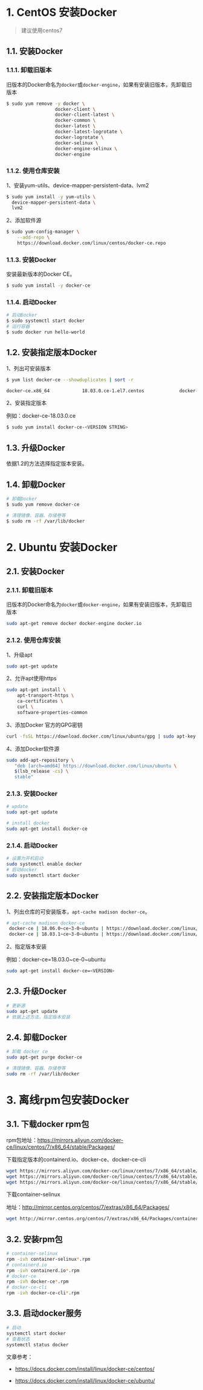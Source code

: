 # 1. CentOS 安装Docker

> 建议使用centos7

## 1.1. 安装Docker

### 1.1.1. 卸载旧版本

旧版本的Docker命名为`docker`或`docker-engine`，如果有安装旧版本，先卸载旧版本

```bash
$ sudo yum remove -y docker \
                  docker-client \
                  docker-client-latest \
                  docker-common \
                  docker-latest \
                  docker-latest-logrotate \
                  docker-logrotate \
                  docker-selinux \
                  docker-engine-selinux \
                  docker-engine
```

### 1.1.2. 使用仓库安装

1、安装yum-utils、device-mapper-persistent-data、lvm2

```bash
$ sudo yum install -y yum-utils \
  device-mapper-persistent-data \
  lvm2
```

2、添加软件源

```bash
$ sudo yum-config-manager \
    --add-repo \
    https://download.docker.com/linux/centos/docker-ce.repo
```

### 1.1.3. 安装Docker

安装最新版本的Docker CE。

```bash
$ sudo yum install -y docker-ce 
```

### 1.1.4. 启动Docker

```bash
# 启动Docker
$ sudo systemctl start docker
# 运行容器
$ sudo docker run hello-world
```

## 1.2. 安装指定版本Docker

1、列出可安装版本

```bash
$ yum list docker-ce --showduplicates | sort -r

docker-ce.x86_64            18.03.0.ce-1.el7.centos             docker-ce-stable
```

2、安装指定版本

例如：docker-ce-18.03.0.ce

```bash
$ sudo yum install docker-ce-<VERSION STRING>
```

## 1.3. 升级Docker

依据1.2的方法选择指定版本安装。

## 1.4. 卸载Docker

```bash
# 卸载Docker
$ sudo yum remove docker-ce

# 清理镜像、容器、存储卷等
$ sudo rm -rf /var/lib/docker
```

# 2. Ubuntu 安装Docker

## 2.1. 安装Docker

### 2.1.1. 卸载旧版本

旧版本的Docker命名为`docker`或`docker-engine`，如果有安装旧版本，先卸载旧版本

```bash
sudo apt-get remove docker docker-engine docker.io
```

### 2.1.2. 使用仓库安装

1、升级apt

```bash
sudo apt-get update
```

2、允许apt使用https

```bash
sudo apt-get install \
    apt-transport-https \
    ca-certificates \
    curl \
    software-properties-common
```

3、添加Docker 官方的GPG密钥

```bash
curl -fsSL https://download.docker.com/linux/ubuntu/gpg | sudo apt-key add -
```

4、添加Docker软件源

```bash
sudo add-apt-repository \
   "deb [arch=amd64] https://download.docker.com/linux/ubuntu \
   $(lsb_release -cs) \
   stable"
```

### 2.1.3. 安装Docker

```bash
# update
sudo apt-get update

# install docker
sudo apt-get install docker-ce
```

### 2.1.4. 启动Docker

```bash
# 设置为开机启动
sudo systemctl enable docker
# 启动docker
sudo systemctl start docker
```

## 2.2. 安装指定版本Docker

1、列出仓库的可安装版本，`apt-cache madison docker-ce`。

```bash
# apt-cache madison docker-ce
 docker-ce | 18.06.0~ce~3-0~ubuntu | https://download.docker.com/linux/ubuntu bionic/stable amd64 Packages
 docker-ce | 18.03.1~ce~3-0~ubuntu | https://download.docker.com/linux/ubuntu bionic/stable amd64 Packages
```

2、指定版本安装

例如：docker-ce=18.03.0~ce-0~ubuntu

```bash
sudo apt-get install docker-ce=<VERSION>
```

## 2.3.  升级Docker

```bash
# 更新源
sudo apt-get update
# 依据上述方法，指定版本安装
```

## 2.4. 卸载Docker

```bash
# 卸载 docker ce
sudo apt-get purge docker-ce

# 清理镜像、容器、存储卷等
sudo rm -rf /var/lib/docker
```

# 3. 离线rpm包安装Docker

## 3.1. 下载docker rpm包

rpm包地址：https://mirrors.aliyun.com/docker-ce/linux/centos/7/x86_64/stable/Packages/

下载指定版本的containerd.io、docker-ce、docker-ce-cli

```bash
wget https://mirrors.aliyun.com/docker-ce/linux/centos/7/x86_64/stable/Packages/containerd.io-1.2.6-3.3.el7.x86_64.rpm
wget https://mirrors.aliyun.com/docker-ce/linux/centos/7/x86_64/stable/Packages/docker-ce-18.09.9-3.el7.x86_64.rpm
wget https://mirrors.aliyun.com/docker-ce/linux/centos/7/x86_64/stable/Packages/docker-ce-cli-18.09.9-3.el7.x86_64.rpm
```

下载container-selinux

地址：http://mirror.centos.org/centos/7/extras/x86_64/Packages/

```bash
wget http://mirror.centos.org/centos/7/extras/x86_64/Packages/container-selinux-2.107-3.el7.noarch.rpm
```

## 3.2. 安装rpm包

```bash
# container-selinux
rpm -ivh container-selinux*.rpm
# containerd.io
rpm -ivh containerd.io*.rpm
# docker-ce
rpm -ivh docker-ce*.rpm
# docker-ce-cli
rpm -ivh docker-ce-cli*.rpm
```

## 3.3. 启动docker服务

```bash
# 启动
systemctl start docker
# 查看状态
systemctl status docker
```





文章参考：

- https://docs.docker.com/install/linux/docker-ce/centos/

- https://docs.docker.com/install/linux/docker-ce/ubuntu/
